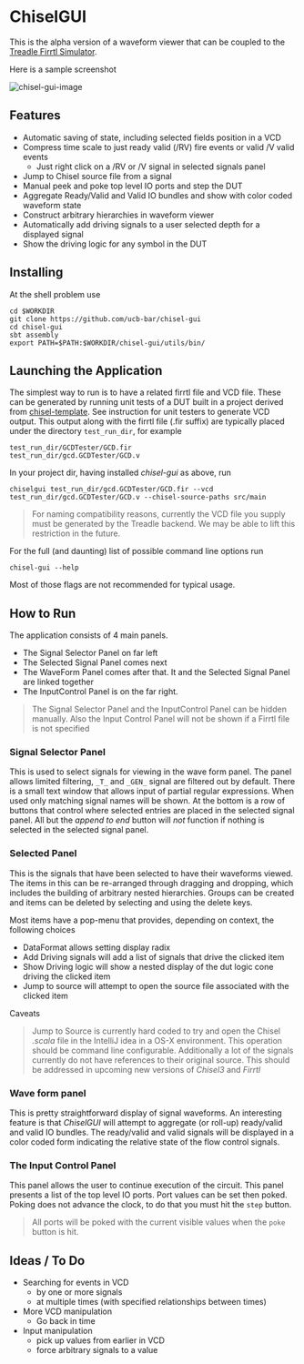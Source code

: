 # ChiselGUI
This is the alpha version of a waveform viewer that can be coupled to the
 [Treadle Firrtl Simulator](https://github.com/freechipsproject/treadle).
 
 Here is a sample screenshot

![chisel-gui-image](https://raw.githubusercontent.com/ucb-bar/chisel-gui/master/doc/images/chisel-gui-image.png)

## Features

- Automatic saving of state, including selected fields position in a VCD
- Compress time scale to just ready valid (/RV) fire events or valid /V valid events
  - Just right click on a /RV or /V signal in selected signals panel
- Jump to Chisel source file from a signal
- Manual peek and poke top level IO ports and step the DUT
- Aggregate Ready/Valid and Valid IO bundles and show with color coded waveform state
- Construct arbitrary hierarchies in waveform viewer
- Automatically add driving signals to a user selected depth for a displayed signal 
- Show the driving logic for any symbol in the DUT

## Installing

At the shell problem use
```
cd $WORKDIR
git clone https://github.com/ucb-bar/chisel-gui
cd chisel-gui
sbt assembly
export PATH=$PATH:$WORKDIR/chisel-gui/utils/bin/
```

## Launching the Application
The simplest way to run is to have a related firrtl file and VCD file.
These can be generated by running unit tests of a DUT built in a project derived from
[chisel-template](https://github.com/freechipsproject/chisel-template).
See instruction for unit testers to generate VCD output.
This output along with the firrtl file (.fir suffix) are  typically placed under the directory
`test_run_dir`, for example 
```
test_run_dir/GCDTester/GCD.fir
test_run_dir/gcd.GCDTester/GCD.v
```
In your project dir, having installed *chisel-gui* as above, run 
```
chiselgui test_run_dir/gcd.GCDTester/GCD.fir --vcd test_run_dir/gcd.GCDTester/GCD.v --chisel-source-paths src/main
```
> For naming compatibility reasons, currently the VCD file you supply must be generated by
> the Treadle backend. We may be able to lift this restriction in the future.

For the full (and daunting) list of possible command line options run
```
chisel-gui --help
``` 
Most of those flags are not recommended for typical usage.

## How to Run
The application consists of 4 main panels.
- The Signal Selector Panel on far left
- The Selected Signal Panel comes next
- The WaveForm Panel comes after that. It and the Selected Signal Panel are linked together
- The InputControl Panel is on the far right.

> The Signal Selector Panel and the InputControl Panel can be hidden manually.
> Also the Input Control Panel will not be shown if a Firrtl file is not specified

### Signal Selector Panel
This is used to select signals for viewing in the wave form panel.
The panel allows limited filtering, `_T_` and `_GEN_` signal are filtered out
by default. There is a small text window that allows input of partial regular expressions.
When used only matching signal names will be shown.
At the bottom is a row of buttons that control where selected entries are placed in the selected signal panel.
All but the *append to end* button will *not* function if nothing is selected in the selected signal panel.

### Selected Panel
This is the signals that have been selected to have their waveforms viewed.
The items in this can be re-arranged through dragging and dropping, which includes
the building of arbitrary nested hierarchies.
Groups can be created and items can be deleted by selecting and using the delete keys.

Most items have a pop-menu that provides, depending on context, the following choices
- DataFormat allows setting display radix
- Add Driving signals will add a list of signals that drive the clicked item
- Show Driving logic will show a nested display of the dut logic cone driving the clicked item
- Jump to source will attempt to open the source file associated with the clicked item

Caveats
> Jump to Source is currently hard coded to try and open the Chisel *.scala* file in the
> IntelliJ idea in a OS-X environment. This operation should be command line configurable.
> Additionally a lot of the signals currently do not have references to their original source.
> This should be addressed in upcoming new versions of *Chisel3* and *Firrtl*
  
### Wave form panel
This is pretty straightforward display of signal waveforms.
An interesting feature is that *ChiselGUI* will attempt to aggregate (or roll-up) ready/valid and valid
IO bundles. The ready/valid and valid signals will be displayed in a color coded form indicating the
relative state of the flow control signals.

### The Input Control Panel
This panel allows the user to continue execution of the circuit.
This panel presents a list of the top level IO ports.
Port values can be set then poked. Poking does not advance the clock, to do that you must
hit the `step` button.

> All ports will be poked with the current visible values when the `poke` button is hit.
>
>

## Ideas / To Do

- Searching for events in VCD
  - by one or more signals
  - at multiple times (with specified relationships between times)
- More VCD manipulation
  - Go back in time
- Input manipulation
  - pick up values from earlier in VCD
  - force arbitrary signals to a value
